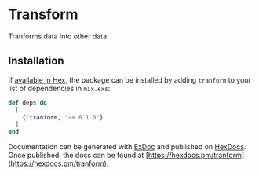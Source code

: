 # Transform

Tranforms data into other data.

## Installation

If [available in Hex](https://hex.pm/docs/publish), the package can be installed
by adding `tranform` to your list of dependencies in `mix.exs`:

```elixir
def deps do
  [
    {:tranform, "~> 0.1.0"}
  ]
end
```

Documentation can be generated with [ExDoc](https://github.com/elixir-lang/ex_doc)
and published on [HexDocs](https://hexdocs.pm). Once published, the docs can
be found at [https://hexdocs.pm/tranform](https://hexdocs.pm/tranform).

